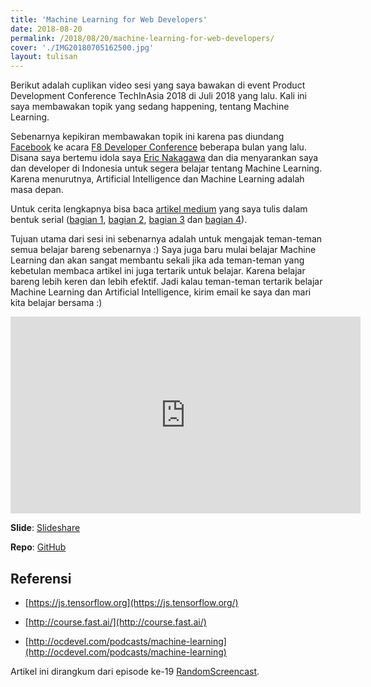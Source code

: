 ```yaml
---
title: 'Machine Learning for Web Developers'
date: 2018-08-20
permalink: /2018/08/20/machine-learning-for-web-developers/
cover: './IMG20180705162500.jpg'
layout: tulisan
---
```


Berikut adalah cuplikan video sesi yang saya bawakan di event Product Development Conference TechInAsia 2018 di Juli 2018 yang lalu. Kali ini saya membawakan topik yang sedang happening, tentang Machine Learning.

Sebenarnya kepikiran membawakan topik ini karena pas diundang [Facebook](https://www.facebook.com/rizafahmidotcom) ke acara [F8 Developer Conference](https://developers.facebook.com/videos) beberapa bulan yang lalu. Disana saya bertemu idola saya [Eric Nakagawa](https://twitter.com/ericnakagawa) dan dia menyarankan saya dan developer di Indonesia untuk segera belajar tentang Machine Learning. Karena menurutnya, Artificial Intelligence dan Machine Learning adalah masa depan.

Untuk cerita lengkapnya bisa baca [artikel medium](https://medium.com/@rizafahmi22/f8-silicon-valley-trip-day-1-4b501b0bfd8a) yang saya tulis dalam bentuk serial ([bagian 1](https://medium.com/@rizafahmi22/f8-san-jose-trip-day-0-c716ed119bc5), [bagian 2](https://medium.com/@rizafahmi22/f8-silicon-valley-trip-day-1-4b501b0bfd8a), [bagian 3](https://medium.com/@rizafahmi22/f8-silicon-valley-day-2-5081ba3d2b16) dan [bagian 4](https://medium.com/@rizafahmi22/f8-silicon-valley-trip-day-3-4-159f256fe2b8)).

Tujuan utama dari sesi ini sebenarnya adalah untuk mengajak teman-teman semua belajar bareng sebenarnya :) Saya juga baru mulai belajar Machine Learning dan akan sangat membantu sekali jika ada teman-teman yang kebetulan membaca artikel ini juga tertarik untuk belajar. Karena belajar bareng lebih keren dan lebih efektif. Jadi kalau teman-teman tertarik belajar Machine Learning dan Artificial Intelligence, kirim email ke saya dan mari kita belajar bersama :)

<center><iframe width="560" height="315" src="https://www.youtube.com/embed/uOprsF1ri6k" frameborder="0" allowfullscreen></iframe></center>

**Slide**: [Slideshare](https://www.slideshare.net/rizafahmi/machine-learning-for-web-developers)

**Repo**: [GitHub](https://github.com/rizafahmi/simple-predict-tfjs-vanilla)

## Referensi

- [https://js.tensorflow.org](https://js.tensorflow.org/)

- [http://course.fast.ai/](http://course.fast.ai/)

- [http://ocdevel.com/podcasts/machine-learning](http://ocdevel.com/podcasts/machine-learning)

Artikel ini dirangkum dari episode ke-19 [RandomScreencast](https://randomscreencast.com/19-ml-for-webdevs).

